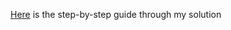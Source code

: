 [Here](https://docs.google.com/document/d/15Dw6G85vRr2L3tyh3lVtx_tP9OaIV4tOgNrCBQEloqc/edit?usp=sharing) is the step-by-step guide through my solution
